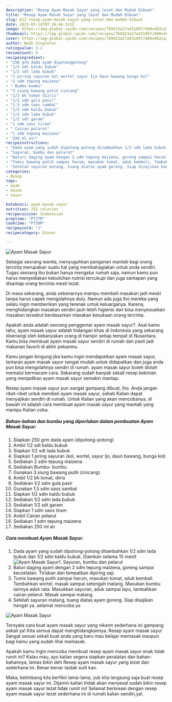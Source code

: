 ```yaml
---
description: "Resep Ayam Masak Sayur yang lezat dan Mudah Dibuat"
title: "Resep Ayam Masak Sayur yang lezat dan Mudah Dibuat"
slug: 612-resep-ayam-masak-sayur-yang-lezat-dan-mudah-dibuat
date: 2021-03-14T07:36:44.511Z
image: https://img-global.cpcdn.com/recipes/7b9423a27a431897/680x482cq70/ayam-masak-sayur-foto-resep-utama.jpg
thumbnail: https://img-global.cpcdn.com/recipes/7b9423a27a431897/680x482cq70/ayam-masak-sayur-foto-resep-utama.jpg
cover: https://img-global.cpcdn.com/recipes/7b9423a27a431897/680x482cq70/ayam-masak-sayur-foto-resep-utama.jpg
author: Noah Singleton
ratingvalue: 3.2
reviewcount: 6
recipeingredient:
- "250 grm dada ayam dipotongpotong"
- "1/2 sdt kaldu bubuk"
- "1/2 sdt lada bubuk"
- "1 piring sayuran kol wortel sayur Ijo daun bawang bunga kol"
- "2 sdm tepung maizena"
- " Bumbu bumbu"
- "3 siung bawang putih cincang"
- "1/2 bh tomat diiris"
- "1/2 sdm gula pasir"
- "1,5 sdm saos sambal"
- "1/2 sdm kaldu bubuk"
- "1/2 sdm lada bubuk"
- "1/2 sdt garam"
- "1 sdm saos tiram"
- " Cairan pelarut"
- "1 sdm tepung maizena"
- "250 ml air"
recipeinstructions:
- "Dada ayam yang sudah dipotong-potong ditambahkan 1/2 sdm lada bubuk dan 1/2 sdm kaldu bubuk. Diamkan selama 15 menit"
- "Sayuran, bumbu dan pelarut"
- "Baluri daging ayam dengan 2 sdm tepung maizena, goreng sampai kecoklatan. Tiriskan dan tempatkan dipiring saji."
- "Tumis bawang putih sampai harum, masukan tomat, aduk kembali. Tambahkan wortel, masak sampai setengah matang. Masukan bumbu lainnya aduk rata. Masukkan sayuran, aduk sampai layu, tambahkan cairan pelarut. Masak sampai matang."
- "Setelah sayuran matang, tuang diatas ayam goreng. Siap disajikan hangat ya..selamat mencoba ya"
categories:
- Resep
tags:
- ayam
- masak
- sayur

katakunci: ayam masak sayur 
nutrition: 252 calories
recipecuisine: Indonesian
preptime: "PT27M"
cooktime: "PT50M"
recipeyield: "1"
recipecategory: Dinner

---
```



![Ayam Masak Sayur](https://img-global.cpcdn.com/recipes/7b9423a27a431897/680x482cq70/ayam-masak-sayur-foto-resep-utama.jpg)

Sebagai seorang wanita, menyuguhkan panganan mantab bagi orang tercinta merupakan suatu hal yang membahagiakan untuk anda sendiri. Tugas seorang ibu bukan hanya mengatur rumah saja, namun kamu pun harus menyediakan kebutuhan nutrisi tercukupi dan juga santapan yang disantap orang tercinta mesti lezat.

Di masa  sekarang, anda sebenarnya mampu membeli masakan jadi meski tanpa harus capek mengolahnya dulu. Namun ada juga lho mereka yang selalu ingin memberikan yang terenak untuk keluarganya. Karena, menghidangkan masakan sendiri jauh lebih higienis dan bisa menyesuaikan masakan tersebut berdasarkan masakan kesukaan orang tercinta. 



Apakah anda adalah seorang penggemar ayam masak sayur?. Asal kamu tahu, ayam masak sayur adalah hidangan khas di Indonesia yang sekarang disenangi oleh kebanyakan orang di hampir setiap tempat di Nusantara. Kamu bisa membuat ayam masak sayur sendiri di rumah dan pasti jadi makanan favorit di akhir pekanmu.

Kamu jangan bingung jika kamu ingin mendapatkan ayam masak sayur, lantaran ayam masak sayur sangat mudah untuk didapatkan dan juga anda pun bisa mengolahnya sendiri di rumah. ayam masak sayur boleh diolah memalui bermacam cara. Sekarang sudah banyak sekali resep kekinian yang menjadikan ayam masak sayur semakin mantap.

Resep ayam masak sayur pun sangat gampang dibuat, lho. Anda jangan ribet-ribet untuk membeli ayam masak sayur, sebab Kalian dapat menyajikan sendiri di rumah. Untuk Kalian yang akan mencobanya, di bawah ini adalah cara membuat ayam masak sayur yang mantab yang mampu Kalian coba.

<!--inarticleads1-->

##### Bahan-bahan dan bumbu yang diperlukan dalam pembuatan Ayam Masak Sayur:

1. Siapkan 250 grm dada ayam (dipotong-potong)
1. Ambil 1/2 sdt kaldu bubuk
1. Siapkan 1/2 sdt lada bubuk
1. Siapkan 1 piring sayuran (kol, wortel, sayur Ijo, daun bawang, bunga kol)
1. Sediakan 2 sdm tepung maizena
1. Sediakan  Bumbu- bumbu
1. Gunakan 3 siung bawang putih (cincang)
1. Ambil 1/2 bh tomat, diiris
1. Sediakan 1/2 sdm gula pasir
1. Gunakan 1,5 sdm saos sambal
1. Siapkan 1/2 sdm kaldu bubuk
1. Sediakan 1/2 sdm lada bubuk
1. Sediakan 1/2 sdt garam
1. Siapkan 1 sdm saos tiram
1. Ambil  Cairan pelarut
1. Sediakan 1 sdm tepung maizena
1. Sediakan 250 ml air




<!--inarticleads2-->

##### Cara membuat Ayam Masak Sayur:

1. Dada ayam yang sudah dipotong-potong ditambahkan 1/2 sdm lada bubuk dan 1/2 sdm kaldu bubuk. Diamkan selama 15 menit
<img src="https://img-global.cpcdn.com/steps/a369f416efef6b38/160x128cq70/ayam-masak-sayur-langkah-memasak-1-foto.jpg" alt="Ayam Masak Sayur">1. Sayuran, bumbu dan pelarut
1. Baluri daging ayam dengan 2 sdm tepung maizena, goreng sampai kecoklatan. Tiriskan dan tempatkan dipiring saji.
1. Tumis bawang putih sampai harum, masukan tomat, aduk kembali. Tambahkan wortel, masak sampai setengah matang. Masukan bumbu lainnya aduk rata. Masukkan sayuran, aduk sampai layu, tambahkan cairan pelarut. Masak sampai matang.
1. Setelah sayuran matang, tuang diatas ayam goreng. Siap disajikan hangat ya..selamat mencoba ya
<img src="//assets-global.cpcdn.com/assets/icons/button_play-2c75c40dde080a61004c1f40b05d8f140eaff45d7e9e6481dc71c63d2e7c4909.png" alt="Ayam Masak Sayur">



Ternyata cara buat ayam masak sayur yang nikamt sederhana ini gampang sekali ya! Kita semua dapat menghidangkannya. Resep ayam masak sayur Sangat sesuai sekali buat anda yang baru mau belajar memasak maupun bagi kamu yang sudah lihai memasak.

Apakah kamu ingin mencoba membuat resep ayam masak sayur enak tidak rumit ini? Kalau mau, ayo kalian segera siapkan peralatan dan bahan-bahannya, lantas bikin deh Resep ayam masak sayur yang lezat dan sederhana ini. Benar-benar taidak sulit kan. 

Maka, ketimbang kita berfikir lama-lama, yuk kita langsung saja buat resep ayam masak sayur ini. Dijamin kalian tiidak akan menyesal sudah bikin resep ayam masak sayur lezat tidak rumit ini! Selamat berkreasi dengan resep ayam masak sayur lezat sederhana ini di rumah kalian sendiri,ya!.

